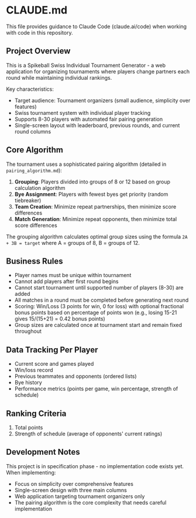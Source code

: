 # CLAUDE.md

This file provides guidance to Claude Code (claude.ai/code) when working with code in this repository.

## Project Overview

This is a Spikeball Swiss Individual Tournament Generator - a web application for organizing tournaments where players change partners each round while maintaining individual rankings.

Key characteristics:
- Target audience: Tournament organizers (small audience, simplicity over features)
- Swiss tournament system with individual player tracking
- Supports 8-30 players with automated fair pairing generation
- Single-screen layout with leaderboard, previous rounds, and current round columns

## Core Algorithm

The tournament uses a sophisticated pairing algorithm (detailed in `pairing_algorithm.md`):

1. **Grouping**: Players divided into groups of 8 or 12 based on group calculation algorithm
2. **Bye Assignment**: Players with fewest byes get priority (random tiebreaker)
3. **Team Creation**: Minimize repeat partnerships, then minimize score differences
4. **Match Generation**: Minimize repeat opponents, then minimize total score differences

The grouping algorithm calculates optimal group sizes using the formula `2A + 3B = target` where A = groups of 8, B = groups of 12.

## Business Rules

- Player names must be unique within tournament
- Cannot add players after first round begins
- Cannot start tournament until supported number of players (8-30) are added
- All matches in a round must be completed before generating next round
- Scoring: Win/Loss (3 points for win, 0 for loss) with optional fractional bonus points based on percentage of points won (e.g., losing 15-21 gives 15/(15+21) = 0.42 bonus points)
- Group sizes are calculated once at tournament start and remain fixed throughout

## Data Tracking Per Player

- Current score and games played
- Win/loss record
- Previous teammates and opponents (ordered lists)
- Bye history
- Performance metrics (points per game, win percentage, strength of schedule)

## Ranking Criteria

1. Total points
2. Strength of schedule (average of opponents' current ratings)

## Development Notes

This project is in specification phase - no implementation code exists yet. When implementing:
- Focus on simplicity over comprehensive features
- Single-screen design with three main columns
- Web application targeting tournament organizers only
- The pairing algorithm is the core complexity that needs careful implementation